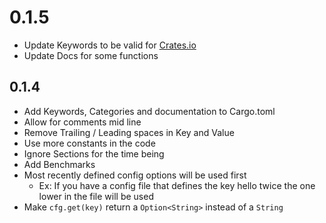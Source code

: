 # 0.1.5
- Update Keywords to be valid for [Crates.io](crates.io)
- Update Docs for some functions

## 0.1.4
 - Add Keywords, Categories and documentation to Cargo.toml
 - Allow for comments mid line
 - Remove Trailing / Leading spaces in Key and Value
 - Use more constants in the code
 - Ignore Sections for the time being
 - Add Benchmarks
 - Most recently defined config options will be used first
    - Ex: If you have a config file that defines the key hello twice the one lower in the file will be used
- Make `cfg.get(key)` return a `Option<String>` instead of a `String`